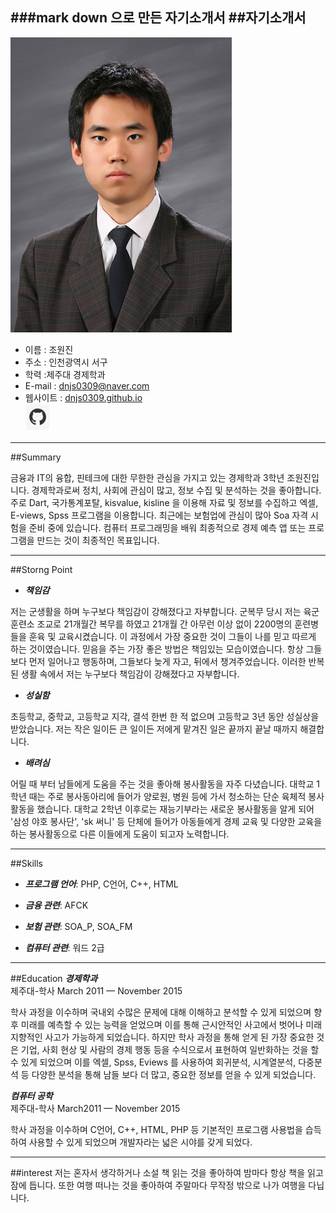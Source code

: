 ###mark down 으로 만든 자기소개서
##자기소개서
---
![chowonjin](/images/miroslav_maksimovic.jpg)
* 이름 : 조원진  
* 주소 : 인천광역시 서구
* 학력 :제주대 경제학과
* E-mail : dnjs0309@naver.com
* 웹사이트 : [dnjs0309.github.io](http://dnjs0309.github.io)  
![1](images/githubicon.jpg)

---
##Summary

금융과 IT의 융합, 핀테크에 대한 무한한 관심을 가지고 있는 경제학과 3학년 조원진입니다.
경제학과로써 정치, 사회에 관심이 많고, 정보 수집 및 분석하는 것을 좋아합니다.
주로 Dart, 국가통계포탈,  kisvalue,  kisline 을 이용해 자료 및 정보를 수집하고 
엑셀, E-views, Spss 프로그램을 이용합니다.
최근에는 보험업에 관심이 많아 Soa 자격 시험을 준비 중에 있습니다.
컴퓨터 프로그래밍을 배워 최종적으로 경제 예측 앱 또는 프로그램을 만드는 것이 최종적인 목표입니다.

---
##Storng Point
* **_책임감_**

저는 군생활을 하며 누구보다 책임감이 강해졌다고 자부합니다.
군복무 당시 저는 육군훈련소 조교로 21개월간 복무를 하였고 21개월 간 아무런 이상 없이 2200명의 훈련병들을 훈육 및 교육시켰습니다.
이 과정에서 가장 중요한 것이 그들이 나를 믿고 따르게 하는 것이였습니다. 
믿음을 주는 가장 좋은 방법은 책임있는 모습이였습니다.
항상 그들보다 먼저 일어나고 행동하며, 그들보다 늦게 자고, 뒤에서 챙겨주었습니다. 
이러한 반복된 생활 속에서 저는 누구보다 책임감이 강해졌다고 자부합니다.

* **_성실함_**

초등학교, 중학교, 고등학교 지각, 결석 한번 한 적 없으며 고등학교 3년 동안 성실상을 받았습니다.
저는 작은 일이든 큰 일이든 저에게 맡겨진 일은 끝까지 끝날 때까지 해결합니다.

* **_배려심_**
	
어릴 때 부터 남들에게 도움을 주는 것을 좋아해 봉사활동을 자주 다녔습니다. 
대학교 1학년 때는 주로 봉사동아리에 들어가 양로원, 병원 등에 가서 청소하는 단순 육체적 봉사활동을 했습니다.
대학교 2학년 이후로는 재능기부라는 새로운 봉사활동을 알게 되어 '삼성 야호 봉사단', 'sk 써니' 등 단체에 들어가 아동들에게 경제 교육 및 다양한 교육을 하는 봉사활동으로 다른 이들에게 도움이 되고자 노력합니다.

---
##Skills
* **_프로그램 언어_**: PHP, C언어, C++, HTML

* **_금융 관련_**:  AFCK

* **_보험 관련_**:  SOA_P, SOA_FM

* **_컴퓨터 관련_**: 워드 2급

---
##Education
**_경제학과_**  	
제주대-학사                        March 2011 — November  2015  

학사 과정을 이수하며 국내외 수많은 문제에 대해 이해하고 분석할 수 있게 되었으며 향 후 미래를 예측할 수 있는 능력을 얻었으며 이를 통해 근시안적인 사고에서 벗어나 미래지향적인 사고가 가능하게 되었습니다. 하지만 학사 과정을 통해 얻게 된 가장 중요한 것은 기업, 사회 현상 및 사람의 경제 행동 등을 수식으로서 표현하여 일반화하는 것을 할 수 있게 되었으며 이를 엑셀, Spss, Eviews 를 사용하여 회귀분석, 시계열분석, 다중분석 등 다양한 분석을 통해 남들 보다 더 많고, 중요한 정보를 얻을 수 있게 되었습니다.

 
**_컴퓨터 공학_**  
제주대-학사                               March2011 — November  2015  
 

학사 과정을 이수하며 C언어, C++, HTML, PHP 등 기본적인 프로그램 사용법을 습득하여 사용할 수 있게 되었으며 개발자라는 넓은 시야를 갖게 되었다.

---
##interest
저는 혼자서 생각하거나 소설 책 읽는 것을 좋아하여 밤마다 항상 책을 읽고 잠에 듭니다. 
또한 여행 떠나는 것을 좋아하여 주말마다 무작정 밖으로 나가 여행을 다닙니다.
